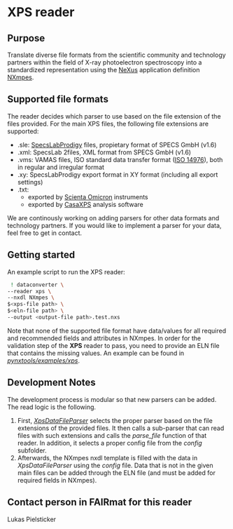 # XPS reader

## Purpose
Translate diverse file formats from the scientific community and technology partners
within the field of X-ray photoelectron spectroscopy into a standardized representation using the
[NeXus](https://www.nexusformat.org/) application definition [NXmpes](https://fairmat-nfdi.github.io/nexus_definitions/classes/contributed_definitions/NXmpes.html#nxmpes).

## Supported file formats
The reader decides which parser to use based on the file extension of the files provided. For the main XPS files, the following file extensions are supported:
- .sle: [SpecsLabProdigy](https://www.specs-group.com/nc/specs/products/detail/prodigy/) files, propietary format of SPECS GmbH (v1.6)
- .xml: SpecsLab 2files, XML format from SPECS GmbH (v1.6)
- .vms: VAMAS files, ISO standard data transfer format ([ISO 14976](https://www.iso.org/standard/24269.html)), both in regular and irregular format
- .xy: SpecsLabProdigy export format in XY format (including all export settings)
- .txt:
  - exported by [Scienta Omicron](https://scientaomicron.com/en) instruments
  - exported by [CasaXPS](https://www.casaxps.com/) analysis software

We are continously working on adding parsers for other data formats and technology partners. If you would like to implement a parser for your data, feel free to get in contact.

## Getting started
An example script to run the XPS reader:
```sh
 ! dataconverter \
--reader xps \
--nxdl NXmpes \
$<xps-file path> \
$<eln-file path> \
--output <output-file path>.test.nxs
```
Note that none of the supported file format have data/values for all required and recommended fields and attributes in NXmpes. In order for the validation step of the **XPS** reader to pass,
you need to provide an ELN file that contains the missing values. An example can be found in  [*pynxtools/examples/xps*]().

## Development Notes
The development process is modular so that new parsers can be added. The read logic is the following.
1. First, [*XpsDataFileParser*]([https://github.com/FAIRmat-NFDI/pynxtools/blob/master/pynxtools/dataconverter/readers/xps/file_parser.py#L39]) selects the proper parser based on the file extensions
of the provided files. It then calls a sub-parser that can read files with such extensions and calls the *parse_file* function of that reader. In addition, it selects a proper config file from
the *config* subfolder.
2. Afterwards, the NXmpes nxdl template is filled with the data in *XpsDataFileParser* using the *config* file. Data that is not in the given main files can be added through the ELN file (and must
be added for required fields in NXmpes).

## Contact person in FAIRmat for this reader
Lukas Pielsticker
